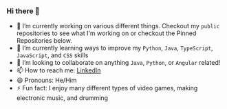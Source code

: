 ### Hi there 👋

- 🔭 I’m currently working on various different things. Checkout my `public` repositories to see what I'm working on or checkout the Pinned Repositories below.
- 🌱 I’m currently learning ways to improve my `Python`, `Java`, `TypeScript`, `JavaScript`, and `CSS` skills
- 👯 I’m looking to collaborate on anything `Java`, `Python`, or `Angular` related!
  <!-- - 🤔 I’m looking for help with ... -->
  <!-- - 💬 Ask me about ... -->
- 📫 How to reach me: [LinkedIn](https://www.linkedin.com/in/matthew-lonis/)
- 😄 Pronouns: He/Him
- ⚡ Fun fact: I enjoy many different types of video games, making electronic music, and drumming
